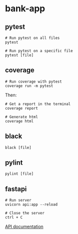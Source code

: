 # bank-app


## pytest

```
# Run pytest on all files
pytest

# Run pytest on a specific file
pytest [file] 
```

 
## coverage
```
# Run coverage with pytest
coverage run -m pytest
```
Then:
```
# Get a report in the terminal
coverage report

# Generate html
coverage html
```

## black 
```
black [file]
```

## pylint
```
pylint [file]
```

## fastapi
```
# Run server
uvicorn api:app --reload

# Close the server 
ctrl + C 
```

[API documentation](http://127.0.0.1:8000/docs)

